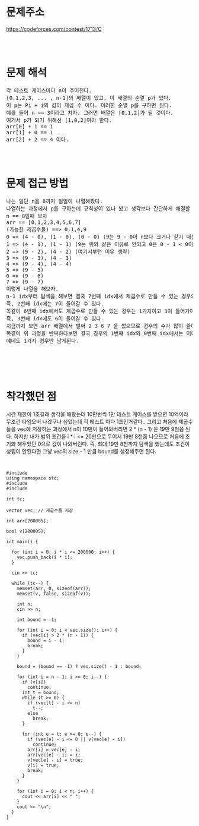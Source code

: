 # 문제주소

https://codeforces.com/contest/1713/C

<br><br>

# 문제 해석

<pre>
각 테스트 케이스마다 n이 주어진다.
[0,1,2,3, ... , n-1]의 배열이 있고, 이 배열의 순열 p가 있다.
이 p는 Pi + i의 값이 제곱 수 이다. 이러한 순열 p를 구하면 된다.
예를 들어 n == 3이라고 치자. 그러면 배열은 [0,1,2]가 될 것이다.
여기서 p가 되기 위해선 [1,0,2]여야 한다. 
arr[0] + 1 == 1
arr[1] + 0 == 1
arr[2] + 2 == 4 이다. 
</pre>

<br><br>

# 문제 접근 방법

<pre>
나는 일단 n을 8까지 일일이 나열해봤다. 
나열하는 과정에서 p를 구하는데 규칙성이 있나 봤고 생각보다 간단하게 해결할 수 있었다.
n == 8일때 보자
arr == [0,1,2,3,4,5,6,7]
(가능한 제곱수들) ==> 0,1,4,9
0 => (4 - 0), (1 - 0), (0 - 0) (9는 9 - 0이 n보다 크거나 같기 때문에 불가능하다.)
1 => (4 - 1), (1 - 1) (9는 위와 같은 이유로 안되고 0은 0 - 1 < 0이므로 불가능하다. )
2 => (9 - 2), (4 - 2) (여기서부턴 이유 생략)
3 => (9 - 3), (4 - 3) 
4 => (9 - 4), (4 - 4)
5 => (9 - 5)
6 => (9 - 6)
7 => (9 - 7) 
이렇게 나열을 해보자.
n-1 idx부터 탐색을 해보면 결국 7번째 idx에서 제곱수로 만들 수 있는 경우의 수는 1가지이고, 7번쨰 idx에는 2가 들어가야 할 것이다.
즉, 2번째 idx에는 7이 들어갈 수 있다. 
똑같이 6번째 idx에서도 제곱수로 만들 수 있는 경우는 1가지이고 3이 들어가야 한다.
즉, 3번째 idx에도 6이 들어갈 수 있다.
지금까지 보면 arr 배열에서 벌써 2 3 6 7 을 썼으므로 경우의 수가 많이 줄어들었음을 알 수 있다.
똑같이 위 과정을 반복하다보면 결국 경우의 1번쨰 idx와 0번째 idx에서는 이미 더 큰 idx에서 한가지 경우의 수로 숫자들이 모두 사용되었으므로
얘네도 1가지 경우만 남게된다.


</pre>

<br><br>

# 착각했던 점

<p>
시간 제한이 1초길래 생각을 해봤는데 10만번씩 1만 테스트 케이스를 받으면 10억이라 무조건 타임오버 나겠구나 싶었는데
각 테스트 마다 1초인거같다..
그리고 처음에 제곱수들을 vec에 저장하는 과정에서 n이 10만이 들어와버리면 2 * (n - 1) 은 19만 9천쯤 된다.
하지만 내가 범위 조건을 i * i <= 20만으로 두어서 19만 8천쯤 나오므로 처음에 초기화 해두었던 0으로 값이 나와버린다.
즉, 최대 19만 8천까지 탐색을 했는데도 조건이 성립이 안된다면 그냥 vec의 size - 1 만큼 bound를 설정해주면 된다. 
</p>

<pre>
<code>

#include <iostream>
using namespace std;
#include <string.h>
#include <vector>

int tc;

vector<int> vec; // 제곱수들 저장

int arr[200005];

bool v[200005];

int main() {

  for (int i = 0; i * i <= 200000; i++) {
    vec.push_back(i * i);
  }

  cin >> tc;

  while (tc--) {
    memset(arr, 0, sizeof(arr));
    memset(v, false, sizeof(v));

    int n;
    cin >> n;

    int bound = -1;

    for (int i = 0; i < vec.size(); i++) {
      if (vec[i] > 2 * (n - 1)) {
        bound = i - 1;
        break;
      }
    }

    bound = (bound == -1) ? vec.size() - 1 : bound;

    for (int i = n - 1; i >= 0; i--) {
      if (v[i])
        continue;
      int t = bound;
      while (t >= 0) {
        if (vec[t] - i >= n)
          t--;
        else
          break;
      }

      for (int e = t; e >= 0; e--) {
        if (vec[e] - i <= 0 || v[vec[e] - i])
          continue;
        arr[i] = vec[e] - i;
        arr[vec[e] - i] = i;
        v[vec[e] - i] = true;
        v[i] = true;
        break;
      }
    }

    for (int i = 0; i < n; i++) {
      cout << arr[i] << " ";
    }
    cout << "\n";
  }
}

</code>

</pre>

<br><br>

<p>

</p>
